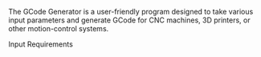 The GCode Generator is a user-friendly program designed to take various input parameters and generate GCode for CNC machines, 3D printers, or other motion-control systems.

Input Requirements
